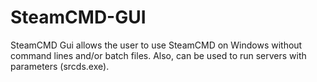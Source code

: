 SteamCMD-GUI
============

SteamCMD Gui allows the user to use SteamCMD on Windows without command lines and/or batch files. Also, can be used to run servers with parameters (srcds.exe).
